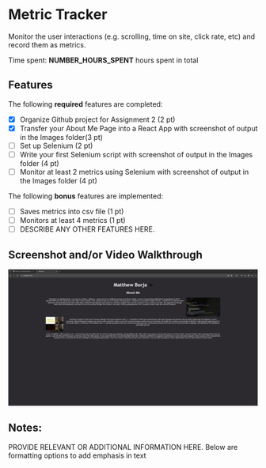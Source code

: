 # Metric Tracker

Monitor the user interactions (e.g. scrolling, time on site, click rate, etc) and record them as metrics.

Time spent: **NUMBER_HOURS_SPENT** hours spent in total

## Features

The following **required** features are completed:

- [x] Organize Github project for Assignment 2 (2 pt)
- [x] Transfer your About Me Page into a React App with screenshot of output in the Images folder(3 pt)
- [ ] Set up Selenium (2 pt)
- [ ] Write your first Selenium script with screenshot of output in the Images folder (4 pt)
- [ ] Monitor at least 2 metrics using Selenium with screenshot of output in the Images folder (4 pt)

The following **bonus** features are implemented:

- [ ] Saves metrics into csv file (1 pt)
- [ ] Monitors at least 4 metrics (1 pt)
- [ ] DESCRIBE ANY OTHER FEATURES HERE.

## Screenshot and/or Video Walkthrough

<img src="https://github.com/MatthewBorja/Platform_Computing/blob/main/Assignment_2_User_Interactions/Images/AboutMe.PNG?raw=true" title='AboutMePage' width='' alt='AboutMePage' />


## Notes:
PROVIDE RELEVANT OR ADDITIONAL INFORMATION HERE. Below are formatting options to add emphasis in text
<!--<ul>
  <li>**Example in bold**</li>
  <li>*Example in italics*</li>
</ul>
-->
